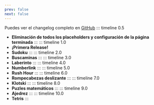 ```yaml
---
prev: false
next: false
---
```

<!-- https://github.com/HanochMa/vitepress-markdown-timeline -->
Puedes ver el changelog completo en [GitHub](https://github.com/Alonso287/PuzzleLabs/commits/main/)
::: timeline 0.5
- **Eliminación de todos los placeholders y configuración de la página terminada**
:::
::: timeline 1.0
- **¡Primera Release!**
- **Sudoku**
:::
::: timeline 2.0
- **Buscaminas**
:::
::: timeline 3.0
- **Laberinto**
:::
::: timeline 4.0
- **Numberlink**
:::
::: timeline 5.0
- **Rush Hour**
:::
::: timeline 6.0
- **Rompecabezas deslizante**
:::
::: timeline 7.0
- **Klotski**
:::
::: timeline 8.0
- **Puzles matemáticos**
:::
::: timeline 9.0
- **Ajedrez**
:::
::: timeline 10.0
- **Tetris**
:::